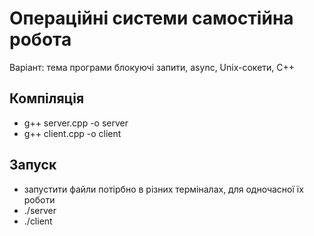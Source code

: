 # Операційні системи самостійна робота
Варіант: тема програми блокуючі запити, async, Unix-сокети, С++


## Компіляція
- g++ server.cpp -o server
- g++ client.cpp -o client
## Запуск
- запустити файли потірбно в різних терміналах, для одночасної їх роботи
- ./server
- ./client